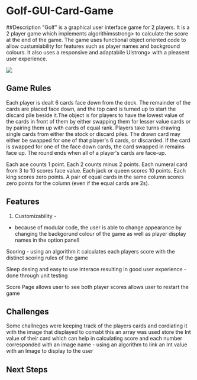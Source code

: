 # Golf-GUI-Card-Game

##Description
"Golf" is a graphical user interface game for 2 players. It is a 2 player game which implements algorithimsstrong> to calculate the score at the end of the game. The game uses functional object oriented code to allow custumiability for features such as player names and background colours. It also uses a responsive and adaptabile UIstrong> with a pleasent user experience.

![](http://dhruvshah.tech/img/projects/golf-game-mockup.png)


## Game Rules 
Each player is dealt 6 cards face down from the deck. The remainder of the cards are placed face down, and the top card is turned up to start the discard pile beside it.The object is for players to have the lowest value of the cards in front of them by either swapping them for lesser value cards or by pairing them up with cards of equal rank. Players take turns drawing single cards from either the stock or discard piles. The drawn card may either be swapped for one of that player's 6 cards, or discarded. If the card is swapped for one of the face down cards, the card swapped in remains face up. The round ends when all of a player's cards are face-up.

Each ace counts 1 point.
Each 2 counts minus 2 points.
Each numeral card from 3 to 10 scores face value.
Each jack or queen scores 10 points.
Each king scores zero points.
A pair of equal cards in the same column scores zero points for the column (even if the equal cards are 2s).

## Features 



1. Customizability - 
  * because of modular code, the user is able to change appearance by changing the backgorund colour of the game as well as player display names in the option panell 

Scoring - using an algorithm it calculates each players score with the distinct scoring rules of the game 

Sleep desing and easy to use interace resulting in good user experience - done through unit testing 

Score Page 
  allows user to see both player scores 
   allows user to restart the game 

## Challenges 

Some challneges were keeping track of the players cards and cordiating it with the image that displayed to comabt this an array was used store the Int value of their card which can help in calculating score and each number corresponded with an image name - using an algorithm to link an Int value with an Image to display to the user 

## Next Steps 

